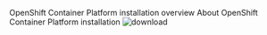 OpenShift Container Platform installation overview
About OpenShift Container Platform installation
![download](https://github.com/user-attachments/assets/16ae41fc-c4ea-4a7f-b449-70c9b7825abc)
